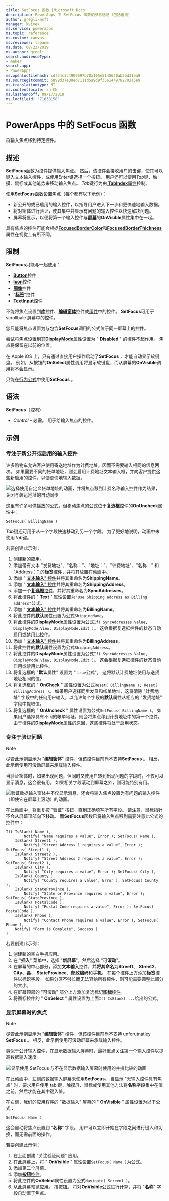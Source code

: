 ```yaml
---
title: SetFocus 函数 |Microsoft Docs
description: PowerApps 中 SetFocus 函数的参考信息（包括语法）
author: gregli-msft
manager: kvivek
ms.service: powerapps
ms.topic: reference
ms.custom: canvas
ms.reviewer: tapanm
ms.date: 08/23/2019
ms.author: gregli
search.audienceType:
- maker
search.app:
- PowerApps
ms.openlocfilehash: cdf34c3c4909697b70a105e5145620ab5bd31ea9
ms.sourcegitcommit: 5899d37e38ed7111d5a9d9f3561449782702a5e9
ms.translationtype: MT
ms.contentlocale: zh-CN
ms.lasthandoff: 09/17/2019
ms.locfileid: "71038158"
---
```

# <a name="setfocus-function-in-powerapps"></a>PowerApps 中的 SetFocus 函数
将输入焦点移到特定控件。 

## <a name="description"></a>描述
**SetFocus**函数为控件提供输入焦点。  然后，该控件会接收用户的击键，使其可以键入文本输入控件，或使用*Enter*键选择一个按钮。  用户还可以使用*Tab*键、触摸、鼠标或其他笔势来移动输入焦点。 *Tab*键行为由[ **TabIndex**属性](../controls/properties-accessibility.md)控制。

使用**SetFocus**函数设置焦点（每个都有以下示例）：
- 新公开的或已启用的输入控件，以指导用户进入下一步和更快速地输入数据。
- 将对窗体进行验证，使其集中并显示有问题的输入控件以快速解决问题。
- 屏幕将显示，以便将第一个输入控件与[**屏幕**](../controls/control-screen.md)的**OnVisible**属性集中在一起。

具有焦点的控件可能会根据[**FocusedBorderColor**](../controls/properties-color-border.md)和[**FocusedBorderThickness**](../controls/properties-color-border.md)属性在视觉上有所不同。

## <a name="limitations"></a>限制

**SetFocus**只能与一起使用：
- [**Button**](../controls/control-button.md)控件
- [**Icon**](../controls/control-shapes-icons.md)控件
- [**图像**](../controls/control-image.md)控件
- “[**标签**](../controls/control-text-box.md)”控件
- [**TextInput**](../controls/control-text-input.md)控件

不能将焦点设置到[**库**](../controls/control-gallery.md)控件、[**编辑窗体**](../controls/control-form-detail.md)控件或[组件](../create-component.md)中的控件。  **SetFocus**可用于 scrollbale 屏幕中的控件。

您只能将焦点设置为与包含**SetFocus**调用的公式位于同一屏幕上的控件。

尝试将焦点设置到其[**DisplayMode**](../controls/properties-core.md)属性设置为 " **Disabled** " 的控件不起作用。  焦点将保留在以前的位置。

在 Apple iOS 上，只有通过直接用户操作启动了**SetFocus** ，才能自动显示软键盘。  例如，从按钮的**OnSelect**属性调用将显示软键盘，而从屏幕的**OnVisible**调用将不会显示。 

只能在[行为公式](../working-with-formulas-in-depth.md)中使用**SetFocus** 。

## <a name="syntax"></a>语法
**SetFocus**（*控制*）

* *Control* – 必需。  用于给输入焦点的控件。

## <a name="examples"></a>示例

### <a name="focus-on-a-newly-exposed-or-enabled-input-control"></a>专注于新公开或启用的输入控件

许多购物车允许客户使用寄送地址作为计费地址，因而不需要输入相同的信息两次。  如果需要不同的帐单地址，则会启用计费地址文本输入框，并向客户提供这些新启用的控件，以便更快地输入数据。  

![选择使用自定义帐单地址的动画，并将焦点移到计费名称输入控件作为结果，关闭与装运地址的自动同步](media/function-setfocus/shipping-billing.gif)

这里有许多可供播放的公式，但移动焦点的公式位于**复选框**控件的**OnUncheck**属性中：

```powerappa-dot
SetFocus( BillingName ) 
```

*Tab*键还可用于从一个字段快速移动到另一个字段。  为了更好地说明，动画中未使用*Tab*键。

若要创建此示例：
1. 创建新的应用。
1. 添加带有文本 "发货地址"、"名称："、"地址："、"计费地址"、"名称：" 和 "Address：" 的[**标签**控件](../controls/control-text-box.md)，并将其放置在动画中。
1. 添加 " [**文本输入**" 控件](../controls/control-text-input.md)并将其重命名为**ShippingName**。
1. 添加 " [**文本输入**" 控件](../controls/control-text-input.md)并将其重命名为**ShippingAddress**。
1. 添加一个[**复选框**控件](../controls/control-check-box.md)，并将其重命名为**SyncAddresses**。
1. 将此控件的 " **Text** " 属性设置为`"Use Shipping address as Billing address"`公式。
1. 添加 " [**文本输入**" 控件](../controls/control-text-input.md)并将其重命名为**BillingName**。
1. 将此控件的**默认**属性设置为公式`ShippingName`。
1. 将此控件的**DisplayMode**属性设置为公式`If( SyncAddresses.Value, DisplayMode.View, DisplayMode.Edit )`。  这会根据复选框控件的状态自动启用或禁用此控件。
1. 添加 " [**文本输入**" 控件](../controls/control-text-input.md)并将其重命名为**BillingAddress**。
1. 将此控件的**默认**属性设置为公式`ShippingAddress`。
1. 将此控件的**DisplayMode**属性设置为公式`If( SyncAddresses.Value, DisplayMode.View, DisplayMode.Edit )`。  这会根据复选框控件的状态自动启用或禁用此控件。
1. 将复选框的 "**默认**属性" 设置为 " `true`公式"。  这将默认计费地址使用与送货地址相同的值。
1. 将复选框的 " **OnCheck** " 属性设置为公式`Reset( BillingName ); Reset( BillingAddress )`。  如果用户选择同步发货和帐单地址，这将清除 "计费地址" 字段中的任何用户输入，以允许每个字段的**默认**属性从相应的 "发货地址" 字段中提取值。
1. 将复选框的 " **OnUncheck** " 属性设置为公式`SetFocus( BillingName )`。  如果用户选择具有不同的帐单地址，则会将焦点移到计费地址中的第一个控件。  由于控件的**DisplayMode**属性的原因，这些控件将处于启用状态。

### <a name="focus-on-validation-issues"></a>专注于验证问题

> [!NOTE]
> 尽管此示例显示为 "**编辑窗体**" 控件，但该控件目前尚不支持**SetFocus** 。  相反，此示例使用可滚动屏幕来承载输入控件。

当验证窗体时，如果出现问题，但同时又使用户转到出现问题的字段时，不仅可以显示消息，这会很有用。  如果相关字段滚动到屏幕之外，则可能特别有用。

![验证数据输入窗体并不仅显示消息，还会将输入焦点设置为有问题的输入控件（即使它在屏幕上滚动）的动画。](media/function-setfocus/scrollable-screen.gif)

在此动画中，将重复按 "验证" 按钮，直到正确填写所有字段。  请注意，鼠标指针不会从屏幕顶部向下移动。   而**SetFocus**函数已将输入焦点移到需要注意此公式的控件中：

```powerapps-dot
If( IsBlank( Name ), 
        Notify( "Name requires a value", Error ); SetFocus( Name ),
    IsBlank( Street1 ), 
        Notify( "Street Address 1 requires a value", Error ); SetFocus( Street1 ),
    IsBlank( Street2 ), 
        Notify( "Street Address 2 requires a value", Error ); SetFocus( Street2 ),
    IsBlank( City ), 
        Notify( "City requires a value", Error ); SetFocus( City ),
    IsBlank( County ), 
        Notify( "County requires a value", Error ); SetFocus( County ),
    IsBlank( StateProvince ), 
        Notify( "State or Province requires a value", Error ); SetFocus( StateProvince ),
    IsBlank( PostalCode ), 
        Notify( "Postal Code requires a value", Error ); SetFocus( PostalCode ),
    IsBlank( Phone ), 
        Notify( "Contact Phone requires a value", Error ); SetFocus( Phone ),
    Notify( "Form is Complete", Success )
)
```

若要创建此示例：
1. 创建新的空白手机应用。
1. 在 "**插入**" 菜单中，选择 "**新屏幕**"，然后选择 "可**滚动**"。
1. 在屏幕的中心部分，添加**文本输入**控件，并**将其命名**为**Street1**、 **Street2**、 **City**、**县**、 **StateProvince**、**邮政编码**和**手机**。 在每个控件上方添加**标签**控件以标识字段。  如果分区不够长而无法容纳所有控件，则可能需要调整此部分的大小。
1. 在屏幕顶部的 "可滚动" 部分上方添加复选标记[**图标**控件](../controls/control-shapes-icons.md)。  
1. 将图标控件的 " **OnSelect** " 属性设置为上面`If( IsBlank( ...`给出的公式。

### <a name="focus-when-displaying-a-screen"></a>显示屏幕时的焦点

> [!NOTE]
> 尽管此示例显示为 "**编辑窗体**" 控件，但该控件目前尚不支持 unforutnatley **SetFocus** 。  相反，此示例使用可滚动屏幕来承载输入控件。

类似于公开输入控件，在显示数据输入屏幕时，最好重点关注第一个输入控件以提高数据输入速度。

![显示使用 SetFocus 与不在显示数据输入屏幕时使用的并排比较的动画](media/function-setfocus/visible-setfocus.gif)

在此动画中，左侧的数据输入屏幕未使用**SetFocus**。  当显示 "无输入控件具有焦点" 时，要求用户使用 tab 键、触摸屏、鼠标或使用其他方法将**名称**字段集中在值之前，然后才能在其中键入值。

在右侧，我们的应用程序的 "数据输入" 屏幕的 " **OnVisible** " 属性设置为以下公式：

```powerapps-dot
SetFocus( Name )
```

这会自动将焦点设置到 "**名称**" 字段。  用户可以立即开始在字段之间进行键入和切换，而无需前面的操作。

若要创建此示例：
1. 在上面创建 "关注验证问题" 应用。
1. 在此屏幕上，将 " **OnVisible** " 属性设置`SetFocus( Name )`为公式。
1. 添加第二个屏幕。
1. 添加[**按钮**控件](../controls/control-button.md)。
1. 将此控件的**OnSelect**属性设置为公式`Navigate( Screen1 )`。
1. 从此屏幕预览应用。  按按钮。  将对**OnVisible**公式进行计算，并将 "**名称**" 字段自动置于焦点。
